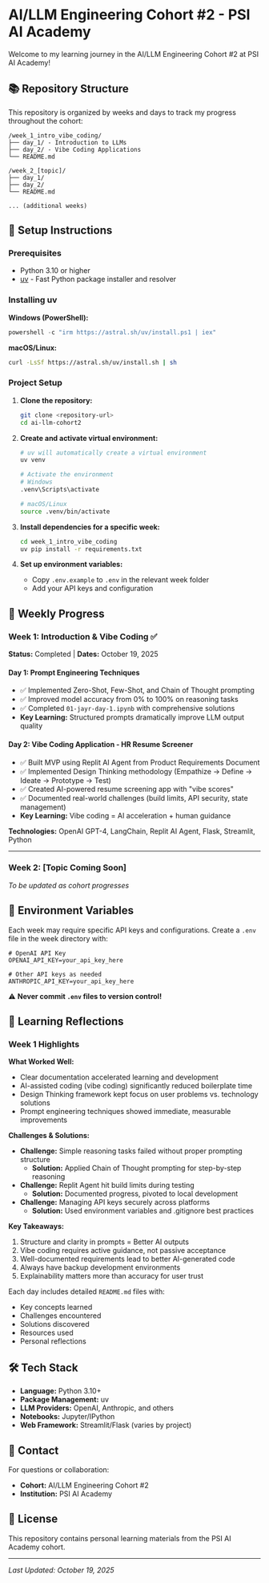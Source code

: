 # AI/LLM Engineering Cohort #2 - PSI AI Academy

Welcome to my learning journey in the AI/LLM Engineering Cohort #2 at PSI AI Academy!

## 📚 Repository Structure

This repository is organized by weeks and days to track my progress throughout the cohort:

```
/week_1_intro_vibe_coding/
├── day_1/ - Introduction to LLMs
├── day_2/ - Vibe Coding Applications
└── README.md

/week_2_[topic]/
├── day_1/
├── day_2/
└── README.md

... (additional weeks)
```

## 🚀 Setup Instructions

### Prerequisites
- Python 3.10 or higher
- [uv](https://github.com/astral-sh/uv) - Fast Python package installer and resolver

### Installing uv

**Windows (PowerShell):**
```powershell
powershell -c "irm https://astral.sh/uv/install.ps1 | iex"
```

**macOS/Linux:**
```bash
curl -LsSf https://astral.sh/uv/install.sh | sh
```

### Project Setup

1. **Clone the repository:**
   ```bash
   git clone <repository-url>
   cd ai-llm-cohort2
   ```

2. **Create and activate virtual environment:**
   ```bash
   # uv will automatically create a virtual environment
   uv venv
   
   # Activate the environment
   # Windows
   .venv\Scripts\activate
   
   # macOS/Linux
   source .venv/bin/activate
   ```

3. **Install dependencies for a specific week:**
   ```bash
   cd week_1_intro_vibe_coding
   uv pip install -r requirements.txt
   ```

4. **Set up environment variables:**
   - Copy `.env.example` to `.env` in the relevant week folder
   - Add your API keys and configuration

## 📖 Weekly Progress

### Week 1: Introduction & Vibe Coding ✅
**Status:** Completed | **Dates:** October 19, 2025

#### Day 1: Prompt Engineering Techniques
- ✅ Implemented Zero-Shot, Few-Shot, and Chain of Thought prompting
- ✅ Improved model accuracy from 0% to 100% on reasoning tasks
- ✅ Completed `01-jayr-day-1.ipynb` with comprehensive solutions
- **Key Learning:** Structured prompts dramatically improve LLM output quality

#### Day 2: Vibe Coding Application - HR Resume Screener
- ✅ Built MVP using Replit AI Agent from Product Requirements Document
- ✅ Implemented Design Thinking methodology (Empathize → Define → Ideate → Prototype → Test)
- ✅ Created AI-powered resume screening app with "vibe scores"
- ✅ Documented real-world challenges (build limits, API security, state management)
- **Key Learning:** Vibe coding = AI acceleration + human guidance

**Technologies:** OpenAI GPT-4, LangChain, Replit AI Agent, Flask, Streamlit, Python

---

### Week 2: [Topic Coming Soon]
*To be updated as cohort progresses*

## 🔑 Environment Variables

Each week may require specific API keys and configurations. Create a `.env` file in the week directory with:

```env
# OpenAI API Key
OPENAI_API_KEY=your_api_key_here

# Other API keys as needed
ANTHROPIC_API_KEY=your_api_key_here
```

⚠️ **Never commit `.env` files to version control!**

## 📝 Learning Reflections

### Week 1 Highlights

**What Worked Well:**
- Clear documentation accelerated learning and development
- AI-assisted coding (vibe coding) significantly reduced boilerplate time
- Design Thinking framework kept focus on user problems vs. technology solutions
- Prompt engineering techniques showed immediate, measurable improvements

**Challenges & Solutions:**
- **Challenge:** Simple reasoning tasks failed without proper prompting structure
  - **Solution:** Applied Chain of Thought prompting for step-by-step reasoning
- **Challenge:** Replit Agent hit build limits during testing
  - **Solution:** Documented progress, pivoted to local development
- **Challenge:** Managing API keys securely across platforms
  - **Solution:** Used environment variables and .gitignore best practices

**Key Takeaways:**
1. Structure and clarity in prompts = Better AI outputs
2. Vibe coding requires active guidance, not passive acceptance
3. Well-documented requirements lead to better AI-generated code
4. Always have backup development environments
5. Explainability matters more than accuracy for user trust

Each day includes detailed `README.md` files with:
- Key concepts learned
- Challenges encountered
- Solutions discovered
- Resources used
- Personal reflections

## 🛠️ Tech Stack

- **Language:** Python 3.10+
- **Package Management:** uv
- **LLM Providers:** OpenAI, Anthropic, and others
- **Notebooks:** Jupyter/IPython
- **Web Framework:** Streamlit/Flask (varies by project)

## 📧 Contact

For questions or collaboration:
- **Cohort:** AI/LLM Engineering Cohort #2
- **Institution:** PSI AI Academy

## 📄 License

This repository contains personal learning materials from the PSI AI Academy cohort.

---

*Last Updated: October 19, 2025*
